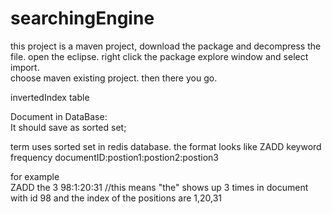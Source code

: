 # searchingEngine
this project is a maven project, download the package and decompress the file.
open the eclipse. right click the package explore window and select import.</br>
choose maven existing project. 
then there you go.




invertedIndex table 

Document in DataBase:<br>
It should save as sorted set;

term uses sorted set in redis database.
the format looks like
ZADD keyword frequency documentID:postion1:postion2:postion3</br>

for example<br>
ZADD the 3 98:1:20:31 //this means "the" shows up 3 times in document with id 98 and the index of the positions are 1,20,31